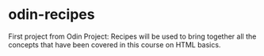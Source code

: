 # odin-recipes
First project from Odin
Project: Recipes will be used to bring together all the concepts that have been covered in this course on HTML basics. 
